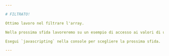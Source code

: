 ```yaml
---

# FILTRATO!

Ottimo lavoro nel filtrare l'array.

Nella prossima sfida lavoreremo su un esempio di accesso ai valori di un array.

Esegui `javascripting` nella console per scegliere la prossima sfida.

---
```

